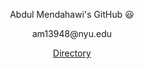 <div id="header" align="center">
  <p>Abdul Mendahawi's GitHub 😃</p>
  <p>am13948@nyu.edu</p>
  <a href="https://amendahawi.github.io/amendahawi-directory/">Directory</a>
</div>
